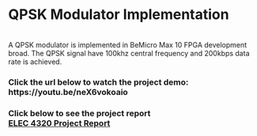<h1>QPSK Modulator Implementation </h1>
<br /> A QPSK modulator is implemented in BeMicro Max 10 FPGA development broad. The QPSK signal have 100khz central frequency and 200kbps data rate is achieved.

<h3>Click the url below to watch the project demo: <br />https://youtu.be/neX6vokoaio</h3>

<h3> Click below to see the project report
<br /> <a href="https://github.com/samlam723/QPSK/blob/main/ELEC%204320%20Term%20Project.pdf" target="_blank">ELEC 4320 Project Report</a> </h3>
